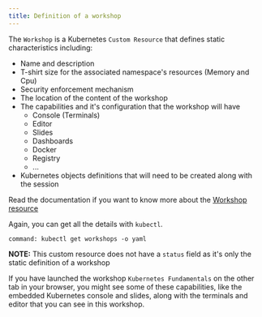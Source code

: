 ```yaml
---
title: Definition of a workshop
---
```


The `Workshop` is a Kubernetes `Custom Resource` that defines static characteristics including:

- Name and description
- T-shirt size for the associated namespace's resources (Memory and Cpu)
- Security enforcement mechanism
- The location of the content of the workshop
- The capabilities and it's configuration that the workshop will have
  - Console (Terminals)
  - Editor
  - Slides
  - Dashboards
  - Docker
  - Registry
  - ...
- Kubernetes objects definitions that will need to be created along with the session

Read the documentation if you want to know more about the 
[Workshop resource](https://docs.educates.dev/custom-resources/workshop-definition)

Again, you can get all the details with `kubectl`.

```terminal:execute
command: kubectl get workshops -o yaml
```

**NOTE:** This custom resource does not have a `status` field as it's only the static definition of a workshop

If you have launched the workshop `Kubernetes Fundamentals` on the other tab in your browser, you might
see some of these capabilities, like the embedded Kubernetes console and slides, along with the terminals and editor
that you can see in this workshop.

